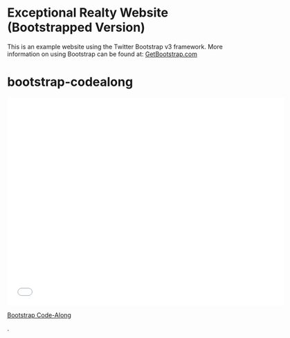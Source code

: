 # Exceptional Realty Website (Bootstrapped Version)

This is an example website using the Twitter Bootstrap v3 framework.
More information on using Bootstrap can be found at:
[GetBootstrap.com](http://getbootstrap.com)

# bootstrap-codealong

<iframe width="640" height="480" src="//www.youtube.com/embed/o5UCDvaNLd8?rel=0&modestbranding=1" frameborder="0" allowfullscreen></iframe>

<p><a href="https://www.youtube.com/watch?v=o5UCDvaNLd8">Bootstrap Code-Along</a></p>.
